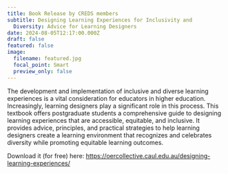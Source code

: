 ```yaml
---
title: Book Release by CREDS members
subtitle: Designing Learning Experiences for Inclusivity and
  Diversity: Advice for Learning Designers
date: 2024-08-05T12:17:00.000Z
draft: false
featured: false
image:
  filename: featured.jpg
  focal_point: Smart
  preview_only: false
---
```

The development and implementation of inclusive and diverse learning experiences is a vital consideration for educators in higher education. Increasingly, learning designers play a significant role in this process. This textbook offers postgraduate students a comprehensive guide to designing learning experiences that are accessible, equitable, and inclusive. It provides advice, principles, and practical strategies to help learning designers create a learning environment that recognizes and celebrates diversity while promoting equitable learning outcomes.



Download it (for free) here: https://oercollective.caul.edu.au/designing-learning-experiences/
